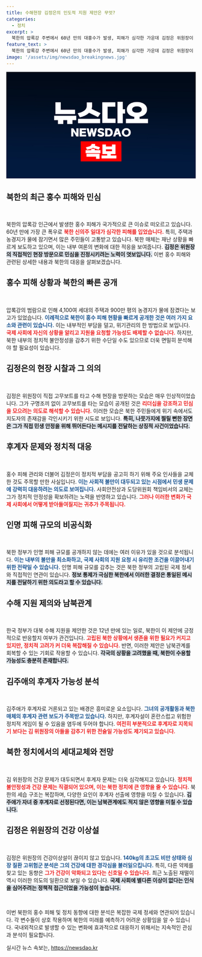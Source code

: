 ```yaml
---
title: 수해현장 김정은의 인도적 지원 제안은 무엇?
categories:
  - 정치
excerpt: >
  북한의 압록강 주변에서 60년 만의 대홍수가 발생, 피해가 심각한 가운데 김정은 위원장이 현장 시찰로 민심을 달래고 있습니다. 후계자로 꼽히는 딸 김주애의 행보도 주목받고 있는데, 북한의 긴박한 상황과 후계 구도가 어떻게 얽힐지 궁금증을 자아냅니다.
feature_text: >
  북한의 압록강 주변에서 60년 만의 대홍수가 발생, 피해가 심각한 가운데 김정은 위원장이 현장 시찰로 민심을 달래고 있습니다. 후계자로 꼽히는 딸 김주애의 행보도 주목받고 있는데, 북한의 긴박한 상황과 후계 구도가 어떻게 얽힐지 궁금증을 자아냅니다.
image: '/assets/img/newsdao_breakingnews.jpg'
---
```


<p><img src="/assets/img/newsdao_breakingnews.jpg" alt="flaretime 속보" /></p>

<h2 data-ke-size="size26">북한의 최근 홍수 피해와 민심</h2>

<p data-ke-size="size16">&nbsp;</p>

<p>북한의 압록강 인근에서 발생한 홍수 피해가 국가적으로 큰 이슈로 떠오르고 있습니다. 60년 만에 가장 큰 폭우로 <b><span style="color: #ee2323;">북한 신의주 일대가 심각한 피해를 입었습니다.</span></b> 특히, 주택과 농경지가 물에 잠기면서 많은 주민들이 고통받고 있습니다. 북한 매체는 재난 상황을 빠르게 보도하고 있으며, 이는 내부 여론의 변화에 대한 적응을 보여줍니다. <b><span style="background-color: #21538527;">김정은 위원장의 직접적인 현장 방문으로 민심을 진정시키려는 노력이 엿보입니다.</span></b> 이번 홍수 피해와 관련된 상세한 내용과 북한의 대응을 살펴보겠습니다.</p>

<h2 data-ke-size="size26">홍수 피해 상황과 북한의 빠른 공개</h2>

<p data-ke-size="size16">&nbsp;</p>

<p>압록강의 범람으로 인해 4,100여 세대의 주택과 900만 평의 농경지가 물에 잠겼다는 보고가 있었습니다. <b><span style="color: #1a5490;">이례적으로 북한이 홍수 피해 현황을 빠르게 공개한 것은 여러 가지 요소와 관련이 있습니다.</span></b> 이는 내부적인 부담을 덜고, 위기관리의 한 방법으로 보입니다. <b><span style="color: #ee2323;">국제 사회에 자신의 상황을 알리고 지원을 요청할 가능성도 배제할 수 없습니다.</span></b> 하지만, 북한 내부의 정치적 불안정성을 감추기 위한 수단일 수도 있으므로 더욱 면밀히 분석해야 할 필요성이 있습니다.</p>

<h2 data-ke-size="size26">김정은의 현장 시찰과 그 의의</h2>

<p data-ke-size="size16">&nbsp;</p>

<p>김정은 위원장이 직접 고무보트를 타고 수해 현장을 방문하는 모습은 매우 인상적이었습니다. 그가 구명조끼 없이 고무보트를 타는 모습이 공개된 것은 <b><span style="color: #ee2323;">리더십을 강조하고 민심을 모으려는 의도로 해석할 수 있습니다.</span></b> 이러한 모습은 북한 주민들에게 위기 속에서도 지도자의 존재감을 각인시키기 위한 시도로 보입니다. <b><span style="background-color: #21538527;">특히, 나뭇가지에 찔릴 뻔한 장면은 그가 직접 민생 안정을 위해 뛰어든다는 메시지를 전달하는 상징적 사건이었습니다.</span></b></p>

<h2 data-ke-size="size26">후계자 문제와 정치적 대응</h2>

<p data-ke-size="size16">&nbsp;</p>

<p>홍수 피해 관리와 더불어 김정은이 정치적 부담을 공고히 하기 위해 주요 인사들을 교체한 것도 주목할 만한 사실입니다. <b><span style="color: #1a5490;">이는 사회적 불만이 대두되고 있는 시점에서 민생 문제에 강력히 대응하려는 의도로 보여집니다.</span></b> 사회안전상과 도당위원회 책임비서의 교체는 그가 정치적 안정성을 확보하려는 노력을 반영하고 있습니다. <b><span style="color: #ee2323;">그러나 이러한 변화가 국제 사회에서 어떻게 받아들여질지는 귀추가 주목됩니다.</span></b></p>

<h2 data-ke-size="size26">인명 피해 규모의 비공식화</h2>

<p data-ke-size="size16">&nbsp;</p>

<p>북한 정부가 인명 피해 규모를 공개하지 않는 데에는 여러 이유가 있을 것으로 분석됩니다. <b><span style="color: #1a5490;">이는 내부의 불만을 최소화하고, 국제 사회의 지원 요청 시 유리한 조건을 이끌어내기 위한 전략일 수 있습니다.</span></b> 인명 피해 규모를 감추는 것은 북한 정부의 고립된 국제 정세와 직접적인 연관이 있습니다. <b><span style="background-color: #21538527;">정보 통제가 극심한 북한에서 이러한 결정은 통일된 메시지를 전달하기 위한 의도라고 할 수 있습니다.</span></b></p>

<h2 data-ke-size="size26">수해 지원 제의와 남북관계</h2>

<p data-ke-size="size16">&nbsp;</p>

<p>한국 정부가 대북 수해 지원을 제안한 것은 12년 만에 있는 일로, 북한이 이 제안에 긍정적으로 반응할지 여부가 관건입니다. <b><span style="color: #ee2323;">고립된 북한 상황에서 생존을 위한 필요가 커지고 있지만, 정치적 고려가 커 더욱 복잡해질 수 있습니다.</span></b> 반면, 이러한 제안은 남북관계를 회복할 수 있는 기회로 작용할 수 있습니다. <b><span style="background-color: #21538527;">각국의 상황을 고려했을 때, 북한이 수용할 가능성도 충분히 존재합니다.</span></b></p>

<h2 data-ke-size="size26">김주애의 후계자 가능성 분석</h2>

<p data-ke-size="size16">&nbsp;</p>

<p>김주애가 후계자로 거론되고 있는 배경은 흥미로운 요소입니다. <b><span style="color: #1a5490;">그녀의 공개활동과 북한 매체의 후계자 관련 보도가 주목받고 있습니다.</span></b> 하지만, 후계자설이 혼란스럽고 위험한 정치적 게임이 될 수 있음을 염두에 두어야 합니다. <b><span style="color: #ee2323;">여전히 부분적으로 후계자로 지목되기 보다는 김 위원장의 아들을 감추기 위한 전술일 가능성도 제기되고 있습니다.</span></b></p>

<h2 data-ke-size="size26">북한 정치에서의 세대교체와 전망</h2>

<p data-ke-size="size16">&nbsp;</p>

<p>김 위원장의 건강 문제가 대두되면서 후계자 문제는 더욱 심각해지고 있습니다. <b><span style="color: #ee2323;">정치적 불안정성과 건강 문제는 직결되어 있으며, 이는 북한 정치에 큰 영향을 줄 수 있습니다.</span></b> 북한의 세습 구조는 복잡하며, 다양한 요인이 후계자 선출에 영향을 미칠 수 있습니다. <b><span style="background-color: #21538527;">김주애가 자녀 중 후계자로 선정된다면, 이는 남북관계에도 적지 않은 영향을 미칠 수 있습니다.</span></b></p>

<h2 data-ke-size="size26">김정은 위원장의 건강 이상설</h2>

<p data-ke-size="size16">&nbsp;</p>

<p>김정은 위원장의 건강이상설이 끊이지 않고 있습니다. <b><span style="color: #1a5490;">140kg의 초고도 비만 상태와 심장 질환 고위험군 분석은 그의 건강에 대한 경각심을 불러일으킵니다.</span></b> 특히, 다른 약제를 찾고 있는 동향은 <b><span style="color: #ee2323;">그가 건강이 악화되고 있다는 신호일 수 있습니다.</span></b> 최근 노출된 재떨이 역시 이러한 의도의 일환으로 보일 수 있습니다. <b><span style="background-color: #21538527;">국제 사회에 별다른 이상이 없다는 인식을 심어주려는 정책적 접근이었을 가능성이 높습니다.</span></b></p>

<p data-ke-size="size16">&nbsp;</p>

<p>이번 북한의 홍수 피해 및 정치 동향에 대한 분석은 복잡한 국제 정세와 연관되어 있습니다. 각 변수들이 상호 작용하며 북한의 미래를 예측하기 어려운 상황임을 알 수 있습니다. 국내외적으로 발생할 수 있는 변화에 효과적으로 대응하기 위해서는 지속적인 관심과 분석이 필요합니다.</p>
실시간 뉴스 속보는, <a href="https://newsdao.kr" rel="dofollow">https://newsdao.kr</a>


